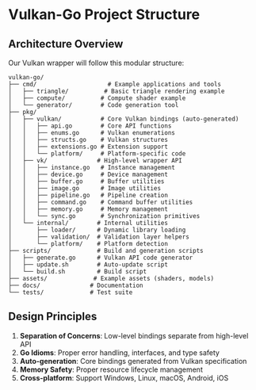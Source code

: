 # Vulkan-Go Project Structure

## Architecture Overview

Our Vulkan wrapper will follow this modular structure:

```
vulkan-go/
├── cmd/                    # Example applications and tools
│   ├── triangle/          # Basic triangle rendering example
│   ├── compute/          # Compute shader example
│   └── generator/        # Code generation tool
├── pkg/
│   ├── vulkan/           # Core Vulkan bindings (auto-generated)
│   │   ├── api.go        # Core API functions
│   │   ├── enums.go      # Vulkan enumerations
│   │   ├── structs.go    # Vulkan structures
│   │   ├── extensions.go # Extension support
│   │   └── platform/     # Platform-specific code
│   ├── vk/              # High-level wrapper API
│   │   ├── instance.go   # Instance management
│   │   ├── device.go     # Device management
│   │   ├── buffer.go     # Buffer utilities
│   │   ├── image.go      # Image utilities
│   │   ├── pipeline.go   # Pipeline creation
│   │   ├── command.go    # Command buffer utilities
│   │   ├── memory.go     # Memory management
│   │   └── sync.go       # Synchronization primitives
│   └── internal/        # Internal utilities
│       ├── loader/      # Dynamic library loading
│       ├── validation/  # Validation layer helpers
│       └── platform/    # Platform detection
├── scripts/             # Build and generation scripts
│   ├── generate.go      # Vulkan API code generator
│   ├── update.sh        # Auto-update script
│   └── build.sh         # Build script
├── assets/             # Example assets (shaders, models)
├── docs/              # Documentation
└── tests/             # Test suite
```

## Design Principles

1. **Separation of Concerns**: Low-level bindings separate from high-level API
2. **Go Idioms**: Proper error handling, interfaces, and type safety  
3. **Auto-generation**: Core bindings generated from Vulkan specification
4. **Memory Safety**: Proper resource lifecycle management
5. **Cross-platform**: Support Windows, Linux, macOS, Android, iOS